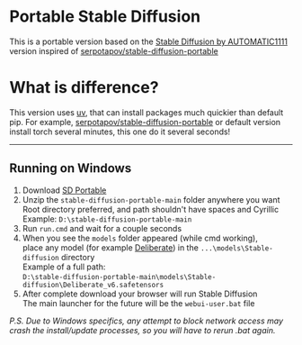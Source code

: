 # Portable Stable Diffusion
This is a portable version based on the [Stable Diffusion by AUTOMATIC1111](https://github.com/AUTOMATIC1111/stable-diffusion-webui) version
inspired of [serpotapov/stable-diffusion-portable](https://github.com/serpotapov/stable-diffusion-portable)
# What is difference? 
This version uses [uv](https://github.com/astral-sh/uv), that can install packages much quickier than default pip. For example, [serpotapov/stable-diffusion-portable](https://github.com/serpotapov/stable-diffusion-portable) or default version install torch several minutes, this one do it several seconds!

----

## Running on Windows
1. Download [SD Portable](https://github.com/krakotay/stable-diffusion-portable/archive/refs/heads/main.zip)
2. Unzip the `stable-diffusion-portable-main` folder anywhere you want</br>
 Root directory preferred, and path shouldn't have spaces and Cyrillic</br>
 Example: `D:\stable-diffusion-portable-main`</br>
3. Run `run.cmd` and wait for a couple seconds
4. When you see the `models` folder appeared (while cmd working),</br>
 place any model (for example [Deliberate](https://huggingface.co/XpucT/Deliberate/resolve/main/Deliberate_v6.safetensors)) in the `...\models\Stable-diffusion` directory</br>
 Example of a full path: </br>
 `D:\stable-diffusion-portable-main\models\Stable-diffusion\Deliberate_v6.safetensors`
5. After complete download your browser will run Stable Diffusion</br>
 The main launcher for the future will be the `webui-user.bat` file

*P.S. Due to Windows specifics, any attempt to block network access may crash the install/update processes, so you will have to rerun .bat again.*
